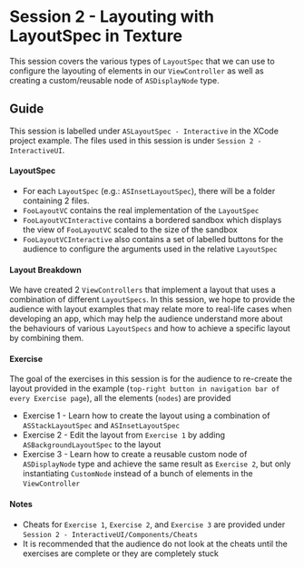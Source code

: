 #  Session 2 - Layouting with LayoutSpec in Texture

This session covers the various types of `LayoutSpec` that we can use to configure the layouting of elements in our `ViewController` as well as creating a custom/reusable node of `ASDisplayNode` type.


## Guide

This session is labelled under `ASLayoutSpec - Interactive` in the XCode project example.
The files used in this session is under `Session 2 - InteractiveUI`.

#### LayoutSpec

- For each `LayoutSpec` (e.g.: `ASInsetLayoutSpec`), there will be a folder containing 2 files.
- `FooLayoutVC` contains the real implementation of the `LayoutSpec`
- `FooLayoutVCInteractive` contains a bordered sandbox which displays the view of `FooLayoutVC` scaled to the size of the sandbox
- `FooLayoutVCInteractive` also contains a set of labelled buttons for the audience to configure the arguments used in the relative `LayoutSpec`

#### Layout Breakdown

We have created 2 `ViewControllers` that implement a layout that uses a combination of different `LayoutSpecs`.
In this session, we hope to provide the audience with layout examples that may relate more to real-life cases when developing an app, which may help the audience understand more about the behaviours of various `LayoutSpecs` and how to achieve a specific layout by combining them.

#### Exercise

The goal of the exercises in this session is for the audience to re-create the layout provided in the example (`top-right button in navigation bar of every Exercise page`), all the elements (`nodes`) are provided

- Exercise 1 - Learn how to create the layout using a combination of `ASStackLayoutSpec` and `ASInsetLayoutSpec`
- Exercise 2 - Edit the layout from `Exercise 1` by adding `ASBackgroundLayoutSpec` to the layout
- Exercise 3 - Learn how to create a reusable custom node of `ASDisplayNode` type and achieve the same result as `Exercise 2`, but only instantiating `CustomNode` instead of a bunch of elements in the `ViewController`

#### Notes

- Cheats for `Exercise 1`, `Exercise 2`, and `Exercise 3` are provided under `Session 2 - InteractiveUI/Components/Cheats`
- It is recommended that the audience do not look at the cheats until the exercises are complete or they are completely stuck
